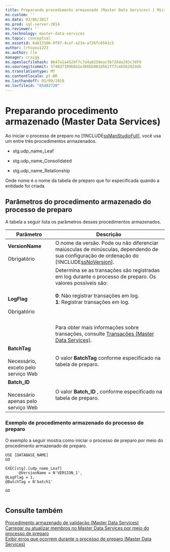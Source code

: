 ```yaml
---
title: Preparando procedimento armazenado (Master Data Services) | Microsoft Docs
ms.custom: ''
ms.date: 03/06/2017
ms.prod: sql-server-2014
ms.reviewer: ''
ms.technology: master-data-services
ms.topic: conceptual
ms.assetid: 6a613106-9f87-4caf-a23a-a726fc6561c5
author: lrtoyou1223
ms.author: lle
manager: craigg
ms.openlocfilehash: 8647a1a4529f7c7d4a8258eac5b726da203c7df9
ms.sourcegitcommit: 5748d710960a1e3b8bb003d561ff7ceb56202ddb
ms.translationtype: MT
ms.contentlocale: pt-BR
ms.lasthandoff: 05/09/2019
ms.locfileid: "65482720"
---
```

# <a name="staging-stored-procedure-master-data-services"></a>Preparando procedimento armazenado (Master Data Services)
  Ao iniciar o processo de preparo no [!INCLUDE[ssManStudioFull](../includes/ssmanstudiofull-md.md)], você usa um entre três procedimentos armazenados.  
  
-   stg.udp_name_Leaf  
  
-   stg.udp_name_Consolidated  
  
-   stg.udp_name_Relationship  
  
 Onde nome é o nome da tabela de preparo que foi especificada quando a entidade foi criada.  
  
## <a name="staging-process-stored-procedure-parameters"></a>Parâmetros do procedimento armazenado do processo de preparo  
 A tabela a seguir lista os parâmetros desses procedimentos armazenados.  
  
|Parâmetro|Descrição|  
|---------------|-----------------|  
|**VersionName**<br /><br /> Obrigatório|O nome da versão. Pode ou não diferenciar maiúsculas de minúsculas, dependendo de sua configuração de ordenação do [!INCLUDE[ssNoVersion](../includes/ssnoversion-md.md)].|  
|**LogFlag**<br /><br /> Obrigatório|Determina se as transações são registradas em log durante o processo de preparo. Os valores possíveis são:<br /><br /> **0**: Não registrar transações em log.<br />**1**: Registrar transações em log.<br /><br /> <br /><br /> Para obter mais informações sobre transações, consulte [Transações &#40;Master Data Services&#41;](transactions-master-data-services.md).|  
|**BatchTag**<br /><br /> Necessário, exceto pelo serviço Web|O valor **BatchTag** conforme especificado na tabela de preparo.|  
|**Batch_ID**<br /><br /> Necessário apenas pelo serviço Web|O valor **Batch_ID** , conforme especificado na tabela de preparo.|  
  
### <a name="staging-process-stored-procedure-example"></a>Exemplo de procedimento armazenado do processo de preparo  
 O exemplo a seguir mostra como iniciar o processo de preparo por meio do procedimento armazenado de preparo.  
  
```  
USE [DATABASE_NAME]  
GO  
  
EXEC[stg].[udp_name_Leaf]  
      @VersionName = N'VERSION_1',  
@LogFlag = 1,  
@BatchTag = N'batch1'  
  
GO  
  
```  
  
## <a name="see-also"></a>Consulte também  
 [Procedimento armazenado de validação &#40;Master Data Services&#41;](../../2014/master-data-services/validation-stored-procedure-master-data-services.md)   
 [Carregar ou atualizar membros no Master Data Services por meio do processo de preparo](add-update-and-delete-data-master-data-services.md)   
 [Exibir erros que ocorrem durante o processo de preparo &#40;Master Data Services&#41;](view-errors-that-occur-during-staging-master-data-services.md)  
  
  
